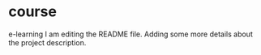 # course
e-learning
I am editing the README file. Adding some more details about the project description.


